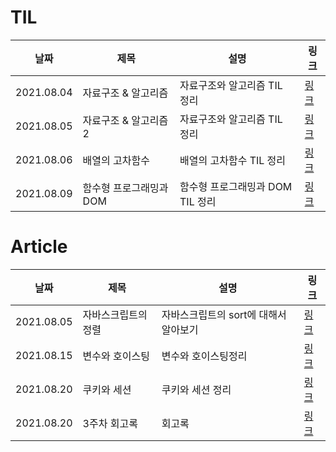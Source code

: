 # TIL
|날짜|제목|설명|링크|
|---|---|---|---|
|2021.08.04|자료구조 & 알고리즘|자료구조와 알고리즘 TIL 정리|[링크](https://velog.io/@progwon/TIL-001-%EC%9E%90%EB%A3%8C%EA%B5%AC%EC%A1%B0-%EC%95%8C%EA%B3%A0%EB%A6%AC%EC%A6%98)|
|2021.08.05|자료구조 & 알고리즘2|자료구조와 알고리즘 TIL 정리|[링크](https://velog.io/@progwon/TIL-002-%EC%9E%90%EB%A3%8C%EA%B5%AC%EC%A1%B0-%EC%95%8C%EA%B3%A0%EB%A6%AC%EC%A6%98-2)|
|2021.08.06|배열의 고차함수|배열의 고차함수 TIL 정리|[링크](https://velog.io/@progwon/TIL-003-%EB%B0%B0%EC%97%B4%EC%9D%98-%EA%B3%A0%EC%B0%A8%ED%95%A8%EC%88%98)|
|2021.08.09|함수형 프로그래밍과 DOM|함수형 프로그래밍과 DOM TIL 정리|[링크](https://velog.io/@progwon/TIL-004-%ED%95%A8%EC%88%98%ED%98%95-%ED%94%84%EB%A1%9C%EA%B7%B8%EB%9E%98%EB%B0%8D%EA%B3%BC-DOM)|

# Article
|날짜|제목|설명|링크|
|---|---|---|---|
|2021.08.05|자바스크립트의 정렬|자바스크립트의 sort에 대해서 알아보기|[링크](https://velog.io/@progwon/%EC%A1%B0%EA%B8%88-%EC%8B%A0%EA%B8%B0%ED%95%9C-%EC%9E%90%EB%B0%94%EC%8A%A4%ED%81%AC%EB%A6%BD%ED%8A%B8%EC%9D%98-%EC%A0%95%EB%A0%AC)|
|2021.08.15|변수와 호이스팅|변수와 호이스팅정리|[링크](https://velog.io/@progwon/%ED%98%B8%EC%9D%B4%EC%8A%A4%ED%8C%85%EC%9D%80-var-%EC%97%90%EC%84%9C%EB%A7%8C-%EC%9D%BC%EC%96%B4%EB%82%9C%EB%8B%A4%EA%B5%AC%EC%9A%94)|
|2021.08.20|쿠키와 세션|쿠키와 세션 정리|[링크](https://velog.io/@progwon/%EC%BF%A0%ED%82%A4%EC%99%80-%EC%84%B8%EC%85%98%EC%97%90-%EB%8C%80%ED%95%B4%EC%84%9C-%EC%95%8C%EC%95%84%EB%B3%B4%EC%9E%90)|
|2021.08.20|3주차 회고록|회고록|[링크](https://velog.io/@progwon/%EB%8D%B0%EB%B8%8C%EC%BD%94%EC%8A%A4-3%EC%A3%BC%EC%B0%A8%EA%B9%8C%EC%A7%80%EC%9D%98-%ED%9A%8C%EA%B3%A0%EB%A1%9D)|







